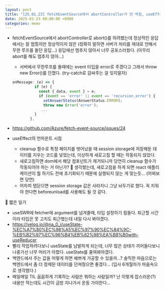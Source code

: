 ```yaml
---
layout: post
title: "[25.01.23] fetchEventSource에서 abortController가 안 먹힘, useEffect의 언마운트 시점"
date: 2025-01-23 00:00:00 +0900
categories: memo
---
```


- fetchEventSource에서 abortController로 abort()를 하려했는데 정상적인 응답에서는 잘 멈췄지만 정상적이지 않은 (정확히 말하면 서버가 처리를 제대로 안해서 무한 루프를 돌던 응답…) 응답에선 멈추지 않아서 너무 공포스러웠다. (아무리 abort를 해도 멈추지 않아…)

  - 서버에서 무한루프를 돌때에는 event 타입을 error로 주겠다고 그래서 throw new Error()를 던졌다. (try-catch로 감싸주는 걸 잊지말자)

  ```jsx
  onMessage: (e) => {
            if (e) {
              const { data, event } = e;
              if (event == 'error' || event == 'recursion_error') {
                setAnswerStatus(AnswerStatus.ERROR);
                throw new Error('error');
  	           ...
            }
          },
  ```

- https://github.com/Azure/fetch-event-source/issues/24

- useEffect의 언마운트 시점
  - cleanup 함수로 특정 페이지를 벗어났을 때 session storage에 저장해둔 데이터를 지우는 코드를 넣었는데, 이상하게 새로고침 할 때는 작동되지 않았다.
  - 새로고침하면 dom에서 해당 컴포넌트가 제거되니까 당연히 cleanup 함수가 작동되어야 하는 거 아닌가? 🧐 생각했는데, 새로고침을 하게 되면 react 애플리케이션이 뭘 하기도 전에 초기화되기 때문에 실행되지 않는 게 맞는듯… (어찌보면 당연)
  - 어차피 탭닫으면 session storage 값은 사라지니 그냥 놔두기로 했다. 꼭 지워야 한다면 beforeunload를 사용해도 될 것 같다.

📝 짧은 일기

- useSWR에 fetcher에 argument를 넘겨줄때, 타입 설정하기 힘들다. 퇴근할 시간이라 타입은 못 고치도 퇴근했는데 내일 다시 봐야겠다.
- https://velog.io/@na_0_i/useState-%EC%A7%80%EC%98%A5%EC%97%90%EC%84%9C-%EB%B2%97%EC%96%B4%EB%82%98%EA%B8%B0with-useReducer
- 빨리 작업하려다보니 useState를 남발하게 되는데, 너무 많은 상태가 끼어들다보니 나중가선 너무 머리가 아팠다. useState를 줄여봐야겠다.
- 백엔드에서 주는 값을 어떻게 하면 예쁘게 가공할 수 있을까...? 솔직한 마음으로는 백엔드에서 좀 더 정제된 데이터를 던져줬으면 좋겠다... (입사 6개월차가 마음속으로 생각했다.)
- 매일매일 TIL 꼼꼼하게 기록하는 사람은 뭐하는 사람일까? 난 이렇게 잡스러운(?) 내용만 적는데도 시간이 금방 지나가서 운동 가야한다...
